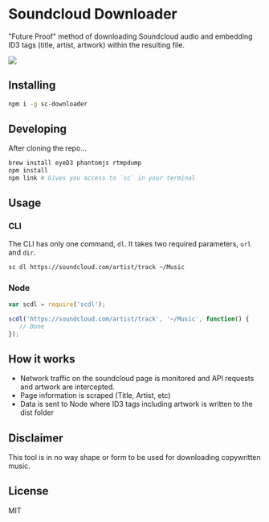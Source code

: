 # Soundcloud Downloader

"Future Proof" method of downloading Soundcloud audio and embedding ID3 tags (title, artist, artwork) within the resulting file.

<img src="http://i.imgur.com/yU3M87w.jpg">

## Installing
```sh
npm i -g sc-downloader
```

## Developing
After cloning the repo...
```sh
brew install eyeD3 phantomjs rtmpdump
npm install
npm link # Gives you access to `sc` in your terminal
```

## Usage

### CLI
The CLI has only one command, `dl`. It takes two required parameters, `url` and `dir`.
```sh
sc dl https://soundcloud.com/artist/track ~/Music
```

### Node
```javascript
var scdl = require('scdl');

scdl('https://soundcloud.com/artist/track', '~/Music', function() {
   // Done
});
```

## How it works
* Network traffic on the soundcloud page is monitored and API requests and artwork are intercepted.
* Page information is scraped (Title, Artist, etc)
* Data is sent to Node where ID3 tags including artwork is written to the dist folder

## Disclaimer
This tool is in no way shape or form to be used for downloading copywritten music.

## License
MIT
